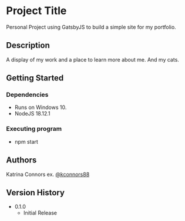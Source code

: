 # Project Title

Personal Project using GatsbyJS to build a simple site for my portfolio.

## Description

A display of my work and a place to learn more about me.  And my cats.

## Getting Started

### Dependencies

* Runs on Windows 10.  
* NodeJS 18.12.1

### Executing program

* npm start


## Authors

Katrina Connors
ex. [@kconnors88](https://github.com/kconnors88)

## Version History

* 0.1.0
    * Initial Release
